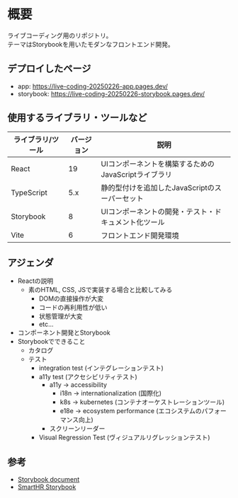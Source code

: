# 概要
ライブコーディング用のリポジトリ。  
テーマはStorybookを用いたモダンなフロントエンド開発。

## デプロイしたページ
- app: https://live-coding-20250226-app.pages.dev/
- storybook: https://live-coding-20250226-storybook.pages.dev/

## 使用するライブラリ・ツールなど
| ライブラリ/ツール | バージョン | 説明 |
|-----------------|-----------|------|
| React           | 19     | UIコンポーネントを構築するためのJavaScriptライブラリ |
| TypeScript      | 5.x       | 静的型付けを追加したJavaScriptのスーパーセット |
| Storybook       | 8       | UIコンポーネントの開発・テスト・ドキュメント化ツール |
| Vite            | 6       | フロントエンド開発環境 |

## アジェンダ
- Reactの説明
  - 素のHTML, CSS, JSで実装する場合と比較してみる
    - DOMの直接操作が大変
    - コードの再利用性が低い
    - 状態管理が大変
    - etc...
- コンポーネント開発とStorybook
- Storybookでできること
  - カタログ
  - テスト
    - integration test (インテグレーションテスト)
    - a11y test (アクセシビリティテスト)
      - a11y -> accessibility
        - i18n -> internationalization (国際化)
        - k8s -> kubernetes (コンテナオーケストレーションツール)
        - e18e -> ecosystem performance (エコシステムのパフォーマンス向上)
      - スクリーンリーダー
    - Visual Regression Test (ヴィジュアルリグレッションテスト)

## 参考
- [Storybook document](https://storybook.js.org/docs)
- [SmartHR Storybook](https://story.smarthr-ui.dev/)